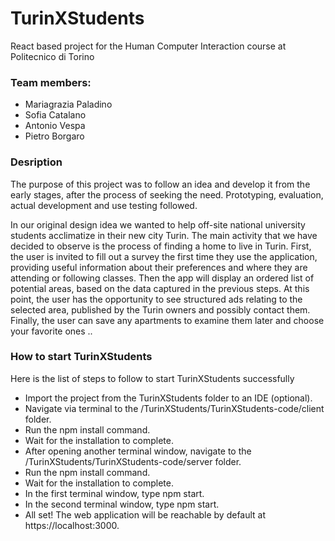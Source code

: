 # TurinXStudents
React based project for the Human Computer Interaction course at Politecnico di Torino

### Team members:

  * Mariagrazia Paladino
  * Sofia Catalano
  * Antonio Vespa
  * Pietro Borgaro

### Desription

The purpose of this project was to follow an idea and develop it from the early stages, after the process of seeking the need. Prototyping, evaluation, actual development and use testing followed.

In our original design idea we wanted to help off-site national university students acclimatize in their new city Turin. The main activity that we have decided to observe is the process of finding a home to live in Turin. First, the user is invited to fill out a survey the first time they use the application, providing useful information about their preferences and where they are attending or following classes. Then the app will display an ordered list of potential areas, based on the data captured in the previous steps. At this point, the user has the opportunity to see structured ads relating to the selected area, published by the Turin owners and possibly contact them. Finally, the user can save any apartments to examine them later and choose your favorite ones ..


### How to start TurinXStudents

Here is the list of steps to follow to start TurinXStudents successfully

- Import the project from the TurinXStudents folder to an IDE (optional).
-  Navigate via terminal to the /TurinXStudents/TurinXStudents-code/client folder.
-  Run the npm install command.
-  Wait for the installation to complete.
-  After opening another terminal window, navigate to the /TurinXStudents/TurinXStudents-code/server folder.
-  Run the npm install command.
-  Wait for the installation to complete.
-  In the first terminal window, type npm start.
-  In the second terminal window, type npm start.
-  All set! The web application will be reachable by default at https://localhost:3000.
